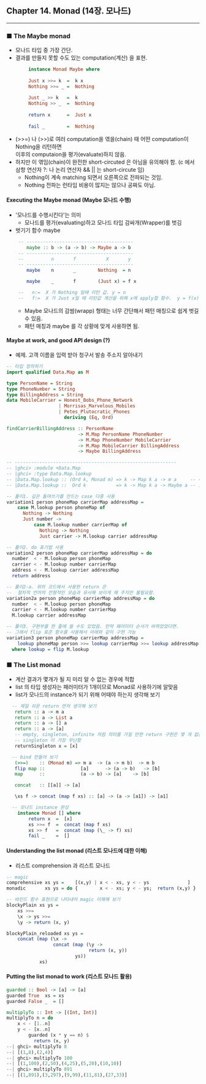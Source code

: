 
## Chapter 14. Monad (14장. 모나드) ##
------
### ■ The Maybe monad  
* 모나드 타입 중 가장 간단.
* 결과를 만들지 못할 수도 있는 computation(계산) 을 표현.
```haskell
        instance Monad Maybe where
        
        Just x >>= k  =  k x
        Nothing >>= _ =  Nothing
    
        Just _ >> k   =  k
        Nothing >> _  =  Nothing
   
        return x      =  Just x
  
        fail _        =  Nothing
```
* (>>=) 나 (>>)로 여러 computation을 엮을(chain) 때 
  어떤 computation이 Nothing을 리턴하면  
  이후의 computaion을 평가(evaluate)하지 않음.
* 하지만 이 엮임(chain)이 완전한 short-circuted 은 아님을 유의해야 함. (c 에서 삼항 연산자 ?: 나  논리 연산자 && || 는 short-circute 임)
  * Nothing이 계속 matching 되면서 오른쪽으로 전파되는 것임.
  * Nothing 전파는 런타임 비용이 많지는 않으나 공짜도 아님.

#### Executing the Maybe monad (Maybe 모나드 수행)  
* '모나드를 수행시킨다'는 의미
  * 모나드를 평가(evaluating)하고 모나드 타입 감싸개(Wrapper)를 벗김
* 벗기기 함수 maybe 
    ```haskell
     -- ---------------------------------------
        maybe :: b -> (a -> b) -> Maybe a -> b
     -- ---------------------------------------
     --          n       f           X       y  
     -- ---------------------------------------
        maybe    n       _        Nothing  = n      

        maybe    _       f        (Just x) = f x    

     --   n:=  X 가 Nothing 일때 리턴 값. y = n
     --   f:=  X 가 Just x일 때 리턴값 계산을 위해 x에 apply할 함수.  y = f(x) 
    ```
  * Maybe 모나드의 감쌈(wrapp) 형태는 너무 간단해서 패턴 매칭으로 쉽게 벗길 수 있음.
  * 패턴 매칭과 maybe 를 각 상황에 맞게 사용하면 됨. 

#### Maybe at work, and good API design (?)
* 예제. 고객 이름을 입력 받아 청구서 발송 주소지 알아내기
```haskell
-- 타입 정의하기 
import qualified Data.Map as M

type PersonName = String
type PhoneNumber = String
type BillingAddress = String
data MobileCarrier = Honest_Bobs_Phone_Network
                   | Morrisas_Marvelous_Mobiles
                   | Petes_Plutocratic_Phones
                     deriving (Eq, Ord)

findCarrierBillingAddress :: PersonName
                          -> M.Map PersonName PhoneNumber
                          -> M.Map PhoneNumber MobileCarrier
                          -> M.Map MobileCarrier BillingAddress
                          -> Maybe BillingAddress

-- -----------------------------------------------------------
-- |ghci> :module +Data.Map
-- |ghci> :type Data.Map.lookup
-- |Data.Map.lookup :: (Ord k, Monad m) => k -> Map k a -> m a     -- 이전
-- |Data.Map.lookup ::  Ord k           => k -> Map k a -> Maybe a -- 요즘
```

```haskell
-- 풀이1. 깊은 들여쓰기를 만드는 case 다중 사용
variation1 person phoneMap carrierMap addressMap =
    case M.lookup person phoneMap of
      Nothing -> Nothing
      Just number ->
          case M.lookup number carrierMap of
            Nothing -> Nothing
            Just carrier -> M.lookup carrier addressMap
```

```haskell
-- 풀이2. do 표기법 사용
variation2 person phoneMap carrierMap addressMap = do
  number  < - M.lookup person phoneMap
  carrier < - M.lookup number carrierMap
  address < - M.lookup carrier addressMap
  return address
```

```haskell
-- 풀이2-a. 위의 코드에서 사용한 return 은
--  절차적 언어의 전형적인 모습과 유사해 보이게 해 주지만 불필요함.
variation2a person phoneMap carrierMap addressMap = do
  number  < - M.lookup person phoneMap
  carrier < - M.lookup number carrierMap
  M.lookup carrier addressMap
```
```haskell
-- 풀이3. 구현부를 한 줄에 쓸 수도 있었음. 만약 패러미터 순서가 바뀌었었다면.
-- 그래서 flip 표준 함수를 사용해서 아래와 같이 구현 가능
variation3 person phoneMap carrierMap addressMap =
    lookup phoneMap person >>= lookup carrierMap >>= lookup addressMap
  where lookup = flip M.lookup
```

### ■ The List monad  
* 계산 결과가 몇개가 될 지 미리 알 수 없는 경우에 적합
* list 의 타입 생성자는 패러미터가 1개이므로 Monad로 사용하기에 알맞음
* list가 모나드의 instance가 되기 위해 어때야 하는지 생각해 보기
```haskell
  -- 제일 쉬운 return 먼저 생각해 보기
   return :: a -> m a
   return :: a -> List a
   return :: a -> [] a
   return :: a -> [a]
   -- empty, singleton, infinite 처럼 의미를 가질 만한 return 구현은 몇 개 없음
   -- singleton 이 가장 무난함
   returnSingleton x = [x] 
```
```haskell
  -- bind 만들어 보기
   (>>=)    :: (Monad m) => m a  -> (a -> m b)  -> m b
   flip map ::             [a]      -> (a -> b)   -> [b]
   map      ::             (a -> b) -> [a]    -> [b]

   concat   :: [[a]] -> [a]

   \xs f -> concat (map f xs) :: [a] -> (a -> [a1]) -> [a1]
```
```haskell
  -- 모나드 instance 완성
    instance Monad [] where
        return x  =  [x]
        xs >>= f  =  concat (map f xs)
        xs >> f   =  concat (map (\_ -> f) xs)
        fail _    =  []
```

#### Understanding the list monad (리스트 모나드에 대한 이해)
* 리스트 comprehension 과 리스트 모나드
```haskell
-- magic
comprehensive xs ys =    [(x,y) | x < - xs, y < - ys              ]
monadic       xs ys = do {        x < - xs; y < - ys;  return (x,y) }
```
```haskell
-- 바인드 함수 표현으로 나타내어 magic 이해해 보기
blockyPlain xs ys =
    xs >>=
    \x -> ys >>=
    \y -> return (x, y)

blockyPlain_reloaded xs ys =
    concat (map (\x ->
                 concat (map (\y ->
                              return (x, y))
                         ys))
            xs)
```

#### Putting the list monad to work (리스트 모나드 활용)
```haskell
guarded :: Bool -> [a] -> [a]
guarded True  xs = xs
guarded False _  = []

multiplyTo :: Int -> [(Int, Int)]
multiplyTo n = do
    x < - [1..n]
    y < - [x..n]
        guarded (x * y == n) $
          return (x, y)
--| ghci> multiplyTo 8
--| [(1,8),(2,4)]
--| ghci> multiplyTo 100
--| [(1,100),(2,50),(4,25),(5,20),(10,10)]
--| ghci> multiplyTo 891
--| [(1,891),(3,297),(9,99),(11,81),(27,33)]
```



